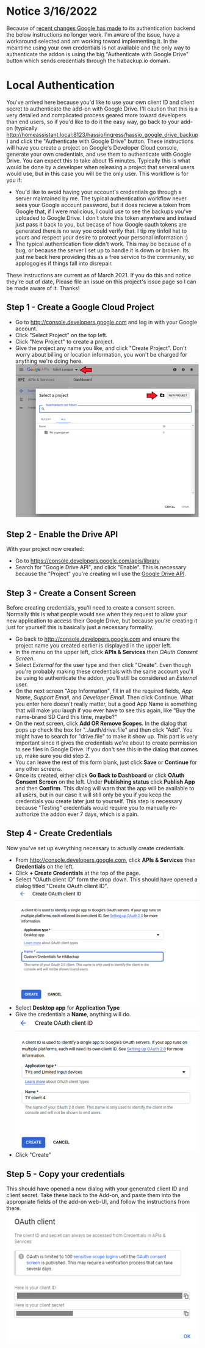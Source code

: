 # Notice 3/16/2022
Because of [recent changes Google has made](https://developers.googleblog.com/2022/02/making-oauth-flows-safer.html#dates-oob) to its authentication backend the below instructions no longer work.  I'm aware of the issue, have a workaround selected and am working toward implementing it.  In the meantime using your own credentials is not available and the only way to authenticate the addon is using the big "Authenticate with Google Drive" button which sends credentials through the habackup.io domain.


# Local Authentication
You've arrived here because you'd like to use your own client ID and client secret to authenticate the add-on with Google Drive.  I'll caution that this is a very detailed and complicated process geared more toward developers than end users, so if you'd like to do it the easy way, go back to your add-on (typically http://homeassistant.local:8123/hassio/ingress/hassio_google_drive_backup) and click the "Authenticate with Google Drive" button.  These instructions will have you create a project on Google's Developer Cloud console, generate your own credentials, and use them to authenticate with Google Drive.  You can expect this to take about 15 minutes.  Typically this is what would be done by a developer when releasing a project that serveral users would use, but in this case you will be the only user.  This workflow is for you if:
* You'd like to avoid having your account's credentials go through a server maintained by me.  The typical authentication workflow never sees your Google account password, but it does recieve a token from Google that, if I were malicious, I could use to see the backups you've uploaded to Google Drive.  I don't store this token anywhere and instead just pass it back to you, but becase of how Google oauth tokens are generated there is no way you could verify that.  I tip my tinfoil hat to yours and respect your desire to protect your personal information :)
* The typical authentication flow didn't work.  This may be because of a bug, or because the server I set up to handle it is down or broken.  Its just me back here providing this as a free service to the community, so applogogies if things fall into disrepair.

These instructions are current as of March 2021.  If you do this and notice they're out of date, Please file an issue on this project's issue page so I can be made aware of it.  Thanks!

## Step 1 - Create a Google Cloud Project
* Go to http://console.developers.google.com and log in with your Google account.
* Click "Select Project" on the top left.
* Click "New Project" to create a project.
* Give the project any name you like, and click "Create Project".  Don't worry about billing or location information, you won't be charged for anything we're doing here.
![](images/step1.png)

## Step 2 - Enable the Drive API
With your project now created:
* Go to https://console.developers.google.com/apis/library
* Search for "Google Drive API", and click "Enable".  This is necessary because the "Project" you're creating will use the [Google Drive API](https://developers.google.com/drive/api/v3/reference). 

## Step 3 - Create a Consent Screen
Before creating credentials, you'll need to create a consent screen.  Normally this is what people would see when they request to allow your new application to access their Google Drive, but because you're creating it just for yourself this is basically just a necessary formality.
* Go back to http://console.developers.google.com and ensure the project name you created earlier is displayed in the upper left.
* In the menu on the upper left, click **APIs & Services** then *OAuth Consent Screen*.
* Select *External* for the user type and then click "Create".  Even though you're probably making these credentials with the same account you'll be using to authenticate the addon, you'll still be considered an *External* user.  
* On the next screen "App Information", fill in all the required fields, *App Name*, *Support Email*, and *Developer Email*.  Then click Continue.  What you enter here doesn't really matter, but a good App Name is something that will make you laugh if you ever have to see this again, like "Buy the name-brand SD Card this time, maybe?"
* On the next screen, click **Add OR Remove Scopes**.  In the dialog that pops up check the box for "../auth/drive.file" and then click "Add".  You might have to search for "drive.file" to make it show up.  This part is very important since it gives the credentials we're about to create permission to see files in Google Drive.  If you don't see this in the dialog that comes up, make sure you did step 2.
* You can leave the rest of this form blank, just click **Save**  or **Continue** for any other screens.
* Once its created, either click **Go Back to Dashboard** or click **OAuth Consent Screen** on the left.  Under **Publishing status** click **Publish App** and then **Confirm**.  This dialog will warn that the app will be available to all users, but in our case it will still only be you if you keep the credentials you create later just to yourself.  This step is necessary because "Testing" credentials would require you to manually re-authorize the addon ever 7 days, which is a pain.  

## Step 4 - Create Credentials
Now you've set up everything necessary to actually create credentials.
* From http://console.developers.google.com, click **APIs & Services** then **Credentials** on the left.
* Click **+ Create Credentials** at the top of the page.
* Select "OAuth client ID" form the drop down.
This should have opened a dialog titled "Create OAuth client ID".
![](images/step3-b.png)
* Select **Desktop app** for **Application Type**
* Give the credentials a **Name**, anything will do.
![](images/step4.png)
* Click "Create"


## Step 5 - Copy your credentials
This should have opened a new dialog with your generated client ID and client secret.  Take these back to the Add-on, and paste them into the appropriate fields of the add-on web-UI, and follow the instructions from there.
![](images/step5.png)
